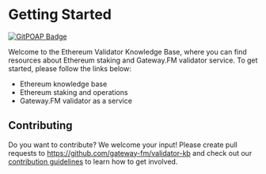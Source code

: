# Getting Started

[![GitPOAP Badge](https://public-api.gitpoap.io/v1/repo/gateway-fm/validator-kb/badge)](https://www.gitpoap.io/gh/gateway-fm/validator-kb)

Welcome to the Ethereum Validator Knowledge Base, where you can find resources
about Ethereum staking and Gateway.FM validator service. To get started,
please follow the links below:

* Ethereum knowledge base
* Ethereum staking and operations
* Gateway.FM validator as a service

## Contributing

Do you want to contribute? We welcome your input! Please create pull requests
to https://github.com/gateway-fm/validator-kb and check out our
[contribution guidelines](CONTRIBUTING.md) to learn how to get involved.
